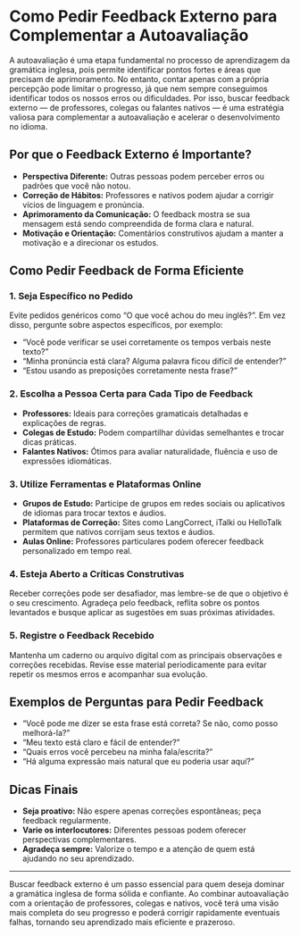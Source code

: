 
# Como Pedir Feedback Externo para Complementar a Autoavaliação

A autoavaliação é uma etapa fundamental no processo de aprendizagem da gramática inglesa, pois permite identificar pontos fortes e áreas que precisam de aprimoramento. No entanto, contar apenas com a própria percepção pode limitar o progresso, já que nem sempre conseguimos identificar todos os nossos erros ou dificuldades. Por isso, buscar feedback externo — de professores, colegas ou falantes nativos — é uma estratégia valiosa para complementar a autoavaliação e acelerar o desenvolvimento no idioma.

## Por que o Feedback Externo é Importante?

- **Perspectiva Diferente:** Outras pessoas podem perceber erros ou padrões que você não notou.
- **Correção de Hábitos:** Professores e nativos podem ajudar a corrigir vícios de linguagem e pronúncia.
- **Aprimoramento da Comunicação:** O feedback mostra se sua mensagem está sendo compreendida de forma clara e natural.
- **Motivação e Orientação:** Comentários construtivos ajudam a manter a motivação e a direcionar os estudos.

## Como Pedir Feedback de Forma Eficiente

### 1. **Seja Específico no Pedido**

Evite pedidos genéricos como “O que você achou do meu inglês?”. Em vez disso, pergunte sobre aspectos específicos, por exemplo:
- “Você pode verificar se usei corretamente os tempos verbais neste texto?”
- “Minha pronúncia está clara? Alguma palavra ficou difícil de entender?”
- “Estou usando as preposições corretamente nesta frase?”

### 2. **Escolha a Pessoa Certa para Cada Tipo de Feedback**

- **Professores:** Ideais para correções gramaticais detalhadas e explicações de regras.
- **Colegas de Estudo:** Podem compartilhar dúvidas semelhantes e trocar dicas práticas.
- **Falantes Nativos:** Ótimos para avaliar naturalidade, fluência e uso de expressões idiomáticas.

### 3. **Utilize Ferramentas e Plataformas Online**

- **Grupos de Estudo:** Participe de grupos em redes sociais ou aplicativos de idiomas para trocar textos e áudios.
- **Plataformas de Correção:** Sites como LangCorrect, iTalki ou HelloTalk permitem que nativos corrijam seus textos e áudios.
- **Aulas Online:** Professores particulares podem oferecer feedback personalizado em tempo real.

### 4. **Esteja Aberto a Críticas Construtivas**

Receber correções pode ser desafiador, mas lembre-se de que o objetivo é o seu crescimento. Agradeça pelo feedback, reflita sobre os pontos levantados e busque aplicar as sugestões em suas próximas atividades.

### 5. **Registre o Feedback Recebido**

Mantenha um caderno ou arquivo digital com as principais observações e correções recebidas. Revise esse material periodicamente para evitar repetir os mesmos erros e acompanhar sua evolução.

## Exemplos de Perguntas para Pedir Feedback

- “Você pode me dizer se esta frase está correta? Se não, como posso melhorá-la?”
- “Meu texto está claro e fácil de entender?”
- “Quais erros você percebeu na minha fala/escrita?”
- “Há alguma expressão mais natural que eu poderia usar aqui?”

## Dicas Finais

- **Seja proativo:** Não espere apenas correções espontâneas; peça feedback regularmente.
- **Varie os interlocutores:** Diferentes pessoas podem oferecer perspectivas complementares.
- **Agradeça sempre:** Valorize o tempo e a atenção de quem está ajudando no seu aprendizado.

---

Buscar feedback externo é um passo essencial para quem deseja dominar a gramática inglesa de forma sólida e confiante. Ao combinar autoavaliação com a orientação de professores, colegas e nativos, você terá uma visão mais completa do seu progresso e poderá corrigir rapidamente eventuais falhas, tornando seu aprendizado mais eficiente e prazeroso.
```
